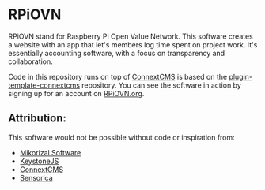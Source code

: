 # RPiOVN
RPiOVN stand for Raspberry Pi Open Value Network. This software creates a website with an app that let's members
log time spent on project work. It's essentially accounting software, with a focus on transparency and collaboration.

Code in this repository runs on top of [ConnextCMS](http://connextcms.com) is based on the 
[plugin-template-connextcms](https://github.com/skagitpublishing/plugin-template-connextcms) repository. You can see
the software in action by signing up for an account on [RPiOVN.org](http://rpiovn.org).

## Attribution:
This software would not be possible without code or inspiration from:
* [Mikorizal Software](http://mikorizal.org/software.html)
* [KeystoneJS](https://github.com/keystonejs/keystone)
* [ConnextCMS](http://connextcms.com)
* [Sensorica](http://sensorica.co/)